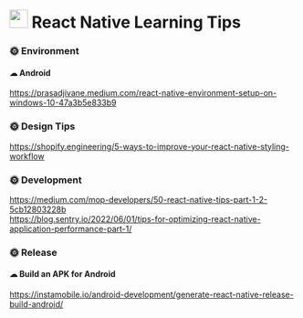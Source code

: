 # <img src="https://cdn4.iconfinder.com/data/icons/logos-3/600/React.js_logo-512.png" width="32"/> React Native Learning Tips

### 🌞 Environment
#### ☁ Android
https://prasadjivane.medium.com/react-native-environment-setup-on-windows-10-47a3b5e833b9

### 🌞 Design Tips
https://shopify.engineering/5-ways-to-improve-your-react-native-styling-workflow

### 🌞 Development
https://medium.com/mop-developers/50-react-native-tips-part-1-2-5cb12803228b <br/>
https://blog.sentry.io/2022/06/01/tips-for-optimizing-react-native-application-performance-part-1/

### 🌞 Release
#### ☁ Build an APK for Android
https://instamobile.io/android-development/generate-react-native-release-build-android/
